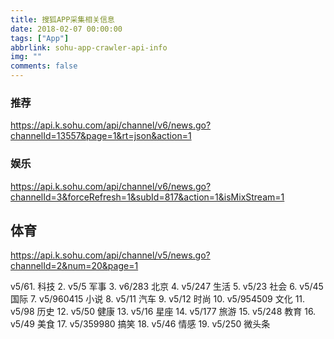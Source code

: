 ```yaml
---
title: 搜狐APP采集相关信息
date: 2018-02-07 00:00:00
tags: ["App"]
abbrlink: sohu-app-crawler-api-info
img: ""
comments: false
---
```


### 推荐
https://api.k.sohu.com/api/channel/v6/news.go?channelId=13557&page=1&rt=json&action=1

### 娱乐
https://api.k.sohu.com/api/channel/v6/news.go?channelId=3&forceRefresh=1&subId=817&action=1&isMixStream=1


## 体育
https://api.k.sohu.com/api/channel/v5/news.go?channelId=2&num=20&page=1



v5/61.  科技
2. v5/5 军事
3. v6/283 北京
4. v5/247 生活
5. v5/23 社会
6. v5/45 国际
7. v5/960415 小说
8. v5/11 汽车
9. v5/12 时尚
10. v5/954509 文化
11. v5/98 历史
12. v5/50 健康
13. v5/16 星座
14. v5/177 旅游
15. v5/248 教育
16. v5/49 美食
17. v5/359980 搞笑
18. v5/46 情感
19. v5/250 微头条
